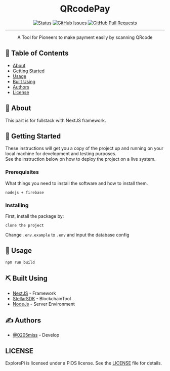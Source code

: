 <h1 align="center">QRcodePay</h3>

<div align="center">

[![Status](https://img.shields.io/badge/status-active-success.svg)]()
[![GitHub Issues](https://img.shields.io/github/issues/pi-apps/qrcodepay.svg)](https://github.com/pi-apps/qrcodepay/issues)
[![GitHub Pull Requests](https://img.shields.io/github/issues-pr/pi-apps/qrcodepay.svg)](https://github.com/pi-apps/qrcodepay/pulls)

</div>

---

<p align="center">A Tool for Pioneers to make payment easily by scanning QRcode
    <br> 
</p>

## 📝 Table of Contents

- [About](#about)
- [Getting Started](#getting_started)
- [Usage](#usage)
- [Built Using](#built_using)
- [Authors](#authors)
- [License](#license)

## 🧐 About <a name = "about"></a>

This part is for fullstack with NextJS framework.


## 🏁 Getting Started <a name = "getting_started"></a>

These instructions will get you a copy of the project up and running on your local machine for development and testing purposes.<br>
See the instruction below on how to deploy the project on a live system.

### Prerequisites

What things you need to install the software and how to install them.

```
nodejs + firebase
```

### Installing

First, install the package by:

```
clone the project
```

Change `.env.example` to `.env` and input the database config

## 🎈 Usage <a name="usage"></a>

```
npm run build
```


## ⛏️ Built Using <a name = "built_using"></a>

- [NextJS](https://nextjs.org/) - Framework
- [StellarSDK](https://github.com/stellar/js-stellar-sdk) - BlockchainTool
- [NodeJs](https://nodejs.org/en/) - Server Environment

## ✍️ Authors <a name = "authors"></a>

- [@0205miss](https://github.com/0205miss) - Develop

##  LICENSE <a name = "license"></a>


ExplorePi is licensed under a PiOS license. See the
[LICENSE](https://github.com/pi-apps/PiOS/blob/main/LICENSE) file
for details.